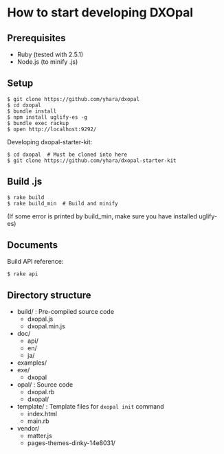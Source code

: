 # How to start developing DXOpal

## Prerequisites

- Ruby (tested with 2.5.1)
- Node.js (to minify .js)

## Setup

```
$ git clone https://github.com/yhara/dxopal
$ cd dxopal
$ bundle install
$ npm install uglify-es -g
$ bundle exec rackup
$ open http://localhost:9292/
```

Developing dxopal-starter-kit:

```
$ cd dxopal  # Must be cloned into here
$ git clone https://github.com/yhara/dxopal-starter-kit
```

## Build .js

    $ rake build
    $ rake build_min  # Build and minify

(If some error is printed by build_min, make sure you have installed uglify-es)

## Documents

Build API reference:

    $ rake api

## Directory structure

- build/ : Pre-compiled source code
  - dxopal.js
  - dxopal.min.js
- doc/
  - api/
  - en/
  - ja/
- examples/
- exe/
  - dxopal
- opal/ : Source code
  - dxopal.rb
  - dxopal/
- template/ : Template files for `dxopal init` command
  - index.html
  - main.rb
- vendor/
  - matter.js
  - pages-themes-dinky-14e8031/
